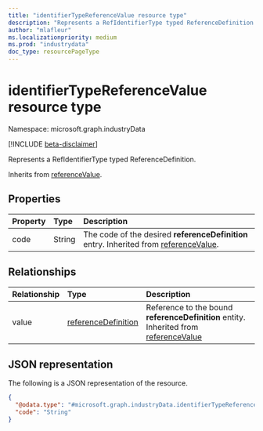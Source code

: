 ```yaml
---
title: "identifierTypeReferenceValue resource type"
description: "Represents a RefIdentifierType typed ReferenceDefinition."
author: "mlafleur"
ms.localizationpriority: medium
ms.prod: "industrydata"
doc_type: resourcePageType
---
```


# identifierTypeReferenceValue resource type

Namespace: microsoft.graph.industryData

[!INCLUDE [beta-disclaimer](../../includes/beta-disclaimer.md)]

Represents a RefIdentifierType typed ReferenceDefinition.

Inherits from [referenceValue](industrydata-referencevalue.md).

## Properties

| Property | Type   | Description                                                                                                             |
| :------- | :----- | :---------------------------------------------------------------------------------------------------------------------- |
| code     | String | The code of the desired **referenceDefinition** entry. Inherited from [referenceValue](industrydata-referencevalue.md). |

## Relationships

| Relationship | Type                                                       | Description                                                                                                            |
| :----------- | :--------------------------------------------------------- | :--------------------------------------------------------------------------------------------------------------------- |
| value        | [referenceDefinition](industrydata-referencedefinition.md) | Reference to the bound **referenceDefinition** entity. Inherited from [referenceValue](industrydata-referencevalue.md) |

## JSON representation

The following is a JSON representation of the resource.

<!-- {
  "blockType": "resource",
  "@odata.type": "microsoft.graph.industryData.identifierTypeReferenceValue"
}
-->

```json
{
  "@odata.type": "#microsoft.graph.industryData.identifierTypeReferenceValue",
  "code": "String"
}
```
